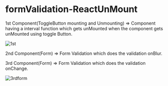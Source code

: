 # formValidation-ReactUnMount

1st Component(ToggleButton mounting and Unmounting) => Component having a interval function which gets unMounted when the component gets unMounted using toggle Button.


![1st](https://user-images.githubusercontent.com/49452140/234232459-d581a862-1322-4176-94ca-8f8564660aa1.jpg)


2nd Component(Form) => Form Validation which does the validation onBlur.

3rd Component(Form) => Form Validation which does the validation onChange.

![3rdform](https://user-images.githubusercontent.com/49452140/234314830-72cec9a3-4b70-4de6-b64b-1ba2f24a2706.jpg)



